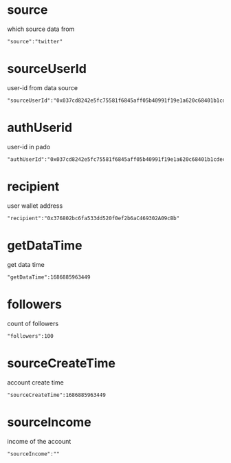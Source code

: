 # source
which source data from
```text
"source":"twitter"
```

# sourceUserId
user-id from data source
```text
"sourceUserId":"0x037cd8242e5fc75581f6845aff05b40991f19e1a620c68401b1cdec44149e460"
```

# authUserid
user-id in pado
```text
"authUserId":"0x037cd8242e5fc75581f6845aff05b40991f19e1a620c68401b1cdec44149e460"
```

# recipient
user wallet address
```text
"recipient":"0x376802bc6fa533dd520f0ef2b6aC469302A09cBb"
```

# getDataTime

get data time
```text
"getDataTime":1686885963449
```

# followers

count of followers
```text
"followers":100
```

# sourceCreateTime
account create time
```text
"sourceCreateTime":1686885963449
```

# sourceIncome
income of the account
```text
"sourceIncome":""
```